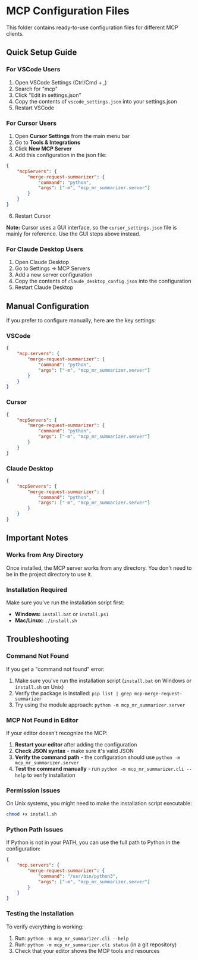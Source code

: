 # MCP Configuration Files

This folder contains ready-to-use configuration files for different MCP clients.

## Quick Setup Guide

### For VSCode Users

1. Open VSCode Settings (Ctrl/Cmd + ,)
2. Search for "mcp"
3. Click "Edit in settings.json"
4. Copy the contents of `vscode_settings.json` into your settings.json
5. Restart VSCode

### For Cursor Users

1. Open **Cursor Settings** from the main menu bar
2. Go to **Tools & Integrations**
3. Click **New MCP Server**
4. Add this configuration in the json file:
```json
{
    "mcpServers": {
        "merge-request-summarizer": {
            "command": "python",
            "args": ["-m", "mcp_mr_summarizer.server"]
        }
    }
}
```
6. Restart Cursor

**Note:** Cursor uses a GUI interface, so the `cursor_settings.json` file is mainly for reference. Use the GUI steps above instead.

### For Claude Desktop Users

1. Open Claude Desktop
2. Go to Settings → MCP Servers
3. Add a new server configuration
4. Copy the contents of `claude_desktop_config.json` into the configuration
5. Restart Claude Desktop

## Manual Configuration

If you prefer to configure manually, here are the key settings:

### VSCode
```json
{
    "mcp.servers": {
        "merge-request-summarizer": {
            "command": "python",
            "args": ["-m", "mcp_mr_summarizer.server"]
        }
    }
}
```

### Cursor
```mcp.json
{
    "mcpServers": {
        "merge-request-summarizer": {
            "command": "python",
            "args": ["-m", "mcp_mr_summarizer.server"]
        }
    }
}
```

### Claude Desktop
```json
{
    "mcpServers": {
        "merge-request-summarizer": {
            "command": "python",
            "args": ["-m", "mcp_mr_summarizer.server"]
        }
    }
}
```

## Important Notes

### Works from Any Directory
Once installed, the MCP server works from any directory. You don't need to be in the project directory to use it.

### Installation Required
Make sure you've run the installation script first:
- **Windows:** `install.bat` or `install.ps1`
- **Mac/Linux:** `./install.sh`

## Troubleshooting

### Command Not Found
If you get a "command not found" error:
1. Make sure you've run the installation script (`install.bat` on Windows or `install.sh` on Unix)
2. Verify the package is installed: `pip list | grep mcp-merge-request-summarizer`
3. Try using the module approach: `python -m mcp_mr_summarizer.server`

### MCP Not Found in Editor
If your editor doesn't recognize the MCP:
1. **Restart your editor** after adding the configuration
2. **Check JSON syntax** - make sure it's valid JSON
3. **Verify the command path** - the configuration should use `python -m mcp_mr_summarizer.server`
4. **Test the command manually** - run `python -m mcp_mr_summarizer.cli --help` to verify installation

### Permission Issues
On Unix systems, you might need to make the installation script executable:
```bash
chmod +x install.sh
```

### Python Path Issues
If Python is not in your PATH, you can use the full path to Python in the configuration:
```json
{
    "mcp.servers": {
        "merge-request-summarizer": {
            "command": "/usr/bin/python3",
            "args": ["-m", "mcp_mr_summarizer.server"]
        }
    }
}
```

### Testing the Installation
To verify everything is working:
1. Run: `python -m mcp_mr_summarizer.cli --help`
2. Run: `python -m mcp_mr_summarizer.cli status` (in a git repository)
3. Check that your editor shows the MCP tools and resources
